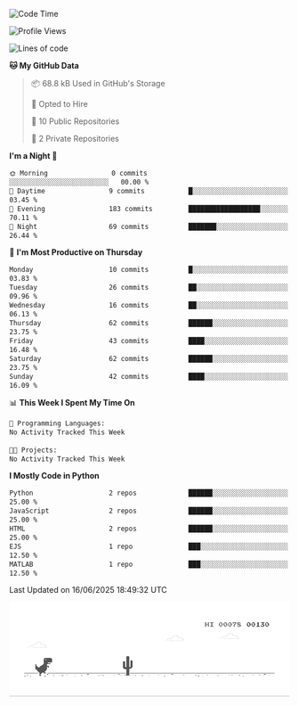 <!--START_SECTION:waka-->
![Code Time](http://img.shields.io/badge/Code%20Time-21%20hrs%2023%20mins-blue)

![Profile Views](http://img.shields.io/badge/Profile%20Views-0-blue)

![Lines of code](https://img.shields.io/badge/From%20Hello%20World%20I%27ve%20Written-616.0%20thousand%20lines%20of%20code-blue)

**🐱 My GitHub Data** 

> 📦 68.8 kB Used in GitHub's Storage 
 > 
> 💼 Opted to Hire
 > 
> 📜 10 Public Repositories 
 > 
> 🔑 2 Private Repositories 
 > 
**I'm a Night 🦉** 

```text
🌞 Morning                0 commits           ░░░░░░░░░░░░░░░░░░░░░░░░░   00.00 % 
🌆 Daytime                9 commits           █░░░░░░░░░░░░░░░░░░░░░░░░   03.45 % 
🌃 Evening                183 commits         ██████████████████░░░░░░░   70.11 % 
🌙 Night                  69 commits          ███████░░░░░░░░░░░░░░░░░░   26.44 % 
```
📅 **I'm Most Productive on Thursday** 

```text
Monday                   10 commits          █░░░░░░░░░░░░░░░░░░░░░░░░   03.83 % 
Tuesday                  26 commits          ██░░░░░░░░░░░░░░░░░░░░░░░   09.96 % 
Wednesday                16 commits          ██░░░░░░░░░░░░░░░░░░░░░░░   06.13 % 
Thursday                 62 commits          ██████░░░░░░░░░░░░░░░░░░░   23.75 % 
Friday                   43 commits          ████░░░░░░░░░░░░░░░░░░░░░   16.48 % 
Saturday                 62 commits          ██████░░░░░░░░░░░░░░░░░░░   23.75 % 
Sunday                   42 commits          ████░░░░░░░░░░░░░░░░░░░░░   16.09 % 
```


📊 **This Week I Spent My Time On** 

```text
💬 Programming Languages: 
No Activity Tracked This Week

🐱‍💻 Projects: 
No Activity Tracked This Week
```

**I Mostly Code in Python** 

```text
Python                   2 repos             ██████░░░░░░░░░░░░░░░░░░░   25.00 % 
JavaScript               2 repos             ██████░░░░░░░░░░░░░░░░░░░   25.00 % 
HTML                     2 repos             ██████░░░░░░░░░░░░░░░░░░░   25.00 % 
EJS                      1 repo              ███░░░░░░░░░░░░░░░░░░░░░░   12.50 % 
MATLAB                   1 repo              ███░░░░░░░░░░░░░░░░░░░░░░   12.50 % 
```




 Last Updated on 16/06/2025 18:49:32 UTC
<!--END_SECTION:waka-->

![Alt Text](dino.gif)

<!--
**Emre-Yaz/emre-yaz** is a ✨ _special_ ✨ repository because its `README.md` (this file) appears on your GitHub profile.
-->
